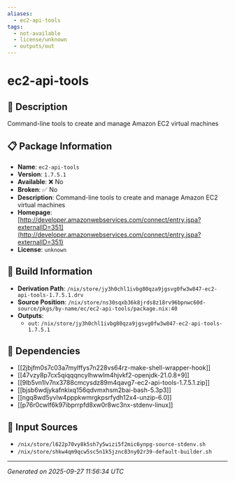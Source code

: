 ```yaml
---
aliases:
  - ec2-api-tools
tags:
  - not-available
  - license/unknown
  - outputs/out
---
```


# ec2-api-tools

## 📝 Description

Command-line tools to create and manage Amazon EC2 virtual machines

## 📋 Package Information

- **Name**: `ec2-api-tools`
- **Version**: `1.7.5.1`
- **Available**: ❌ No
- **Broken**: ✅ No
- **Description**: Command-line tools to create and manage Amazon EC2 virtual machines
- **Homepage**: [http://developer.amazonwebservices.com/connect/entry.jspa?externalID=351](http://developer.amazonwebservices.com/connect/entry.jspa?externalID=351)
- **License**: `unknown`

## 🔧 Build Information

- **Derivation Path**: `/nix/store/jy3h0chl1ivbg80qza9jgsvg0fw3w847-ec2-api-tools-1.7.5.1.drv`
- **Source Position**: `/nix/store/ns30sqxb36k8jrds8z18rv96bpnwc60d-source/pkgs/by-name/ec/ec2-api-tools/package.nix:40`
- **Outputs**:
  - `out`:  `/nix/store/jy3h0chl1ivbg80qza9jgsvg0fw3w847-ec2-api-tools-1.7.5.1`

## 🔗 Dependencies

- [[2jbjfm0s7c03a7mylffys7n228vs64rz-make-shell-wrapper-hook]]
- [[47vzy8p7cx5qiqqqncylhwwlm4hjvkf2-openjdk-21.0.8+9]]
- [[9lb5vn1lv7nx3788cmcysdz89m4qavg7-ec2-api-tools-1.7.5.1.zip]]
- [[bjsb6wdjykafnkixq156qdvmxhsm2bai-bash-5.3p3]]
- [[ngq8wd5yvlw4pppkwmrgkpsrfydh12x4-unzip-6.0]]
- [[p76r0cwlf6k97ibprrpfd8xw0r8wc3nx-stdenv-linux]]

## 📁 Input Sources

- `/nix/store/l622p70vy8k5sh7y5wizi5f2mic6ynpg-source-stdenv.sh`
- `/nix/store/shkw4qm9qcw5sc5n1k5jznc83ny02r39-default-builder.sh`

---
*Generated on 2025-09-27 11:56:34 UTC*
